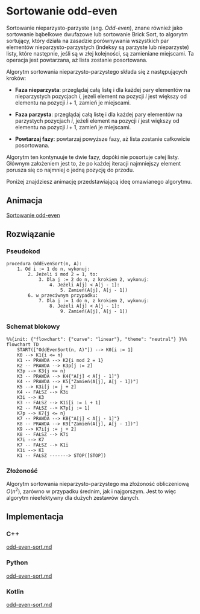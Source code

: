 # Sortowanie odd-even

Sortowanie nieparzysto-parzyste (ang. *Odd-even*), znane również jako sortowanie bąbelkowe dwufazowe lub sortowanie Brick Sort, to algorytm sortujący, który działa na zasadzie porównywania wszystkich par elementów nieparzysto-parzystych (indeksy są parzyste lub nieparzyste) listy, które następnie, jeśli są w złej kolejności, są zamieniane miejscami. Ta operacja jest powtarzana, aż lista zostanie posortowana.

Algorytm sortowania nieparzysto-parzystego składa się z następujących kroków:

- **Faza nieparzysta**: przeglądaj całą listę i dla każdej pary elementów na nieparzystych pozycjach $i$, jeżeli element na pozycji $i$ jest większy od elementu na pozycji $i+1$, zamień je miejscami.

- **Faza parzysta**: przeglądaj całą listę i dla każdej pary elementów na parzystych pozycjach $i$, jeżeli element na pozycji $i$ jest większy od elementu na pozycji $i+1$, zamień je miejscami.

- **Powtarzaj fazy**: powtarzaj powyższe fazy, aż lista zostanie całkowicie posortowana.

Algorytm ten kontynuuje te dwie fazy, dopóki nie posortuje całej listy. Głównym założeniem jest to, że po każdej iteracji najmniejszy element porusza się co najmniej o jedną pozycję do przodu.

Poniżej znajdziesz animację przedstawiającą ideę omawianego algorytmu.

## Animacja

[Sortowanie odd-even](https://blackbat13.github.io/visul2/sorting/odd_even_sort/#array=%5B6%2C5%2C3%2C1%2C8%2C7%2C2%2C4%5D)

## Rozwiązanie

### Pseudokod

```
procedura OddEvenSort(n, A):
    1. Od i := 1 do n, wykonuj:
        2. Jeżeli i mod 2 = 1, to:
            3. Dla j := 2 do n, z krokiem 2, wykonuj:
                4. Jeżeli A[j] < A[j - 1]:
                    5. Zamień(A[j], A[j - 1])
        6. w przeciwnym przypadku:
            7. Dla j := 1 do n, z krokiem 2, wykonuj:
                8. Jeżeli A[j] < A[j - 1]:
                    9. Zamień(A[j], A[j - 1])
```

### Schemat blokowy

```mermaid
%%{init: {"flowchart": {"curve": "linear"}, "theme": "neutral"} }%%
flowchart TD
    START(["OddEvenSort(n, A)"]) --> K0[i := 1]
    K0 --> K1{i <= n}
    K1 -- PRAWDA --> K2{i mod 2 = 1}
    K2 -- PRAWDA --> K3p[j := 2]
    K3p --> K3{j <= n}
    K3 -- PRAWDA --> K4{"A[j] < A[j - 1]"}
    K4 -- PRAWDA --> K5["Zamień(A[j], A[j - 1])"]
    K5 --> K3i[j := j + 2]
    K4 -- FAŁSZ --> K3i
    K3i --> K3
    K3 -- FAŁSZ --> K1i[i := i + 1]
    K2 -- FAŁSZ --> K7p[j := 1]
    K7p --> K7{j <= n}
    K7 -- PRAWDA --> K8{"A[j] < A[j - 1]"}
    K8 -- PRAWDA --> K9["Zamień(A[j], A[j - 1])"]
    K9 --> K7i[j := j + 2]
    K8 -- FAŁSZ --> K7i
    K7i --> K7
    K7 -- FAŁSZ --> K1i
    K1i --> K1
    K1 -- FAŁSZ -------> STOP([STOP])
```

### Złożoność

Algorytm sortowania nieparzysto-parzystego ma złożoność obliczeniową $O(n^2)$, zarówno w przypadku średnim, jak i najgorszym. Jest to więc algorytm nieefektywny dla dużych zestawów danych.

## Implementacja

### C++


[odd-even-sort.md](../../programming/c++/algorithms/sorting/odd-even-sort.md)


### Python


[odd-even-sort.md](../../programming/python/algorithms/sorting/odd-even-sort.md)


### Kotlin


[odd-even-sort.md](../../programming/kotlin/algorithms/sorting/odd-even-sort.md)
